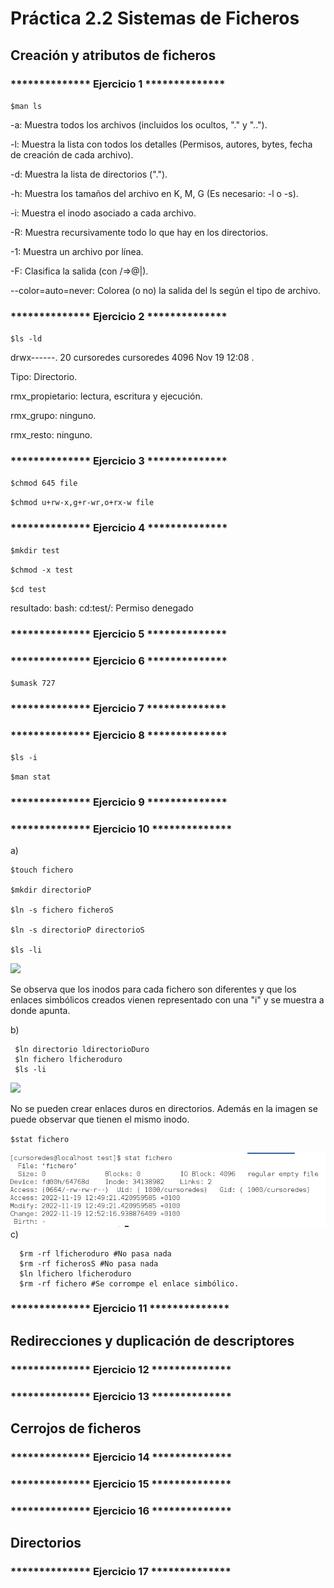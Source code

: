# Práctica 2.2 Sistemas de Ficheros

## Creación y atributos de ficheros

### ************** Ejercicio 1 **************

`$man ls`

-a: Muestra todos los archivos (incluidos los ocultos, "." y "..").

-l: Muestra la lista con todos los detalles (Permisos, autores, bytes, fecha de creación de cada archivo).

-d: Muestra la lista de directorios (".").

-h: Muestra los tamaños del archivo en K, M, G (Es necesario: -l o -s).

-i: Muestra el inodo asociado a cada archivo.

-R: Muestra recursivamente todo lo que hay en los directorios.

-1: Muestra un archivo por línea.

-F: Clasifica la salida (con /=>@|).

--color=auto=never: Colorea (o no) la salida del ls según el tipo de archivo.

### ************** Ejercicio 2 **************

`$ls -ld`

drwx------. 20 cursoredes cursoredes 4096 Nov 19 12:08 .

Tipo: Directorio.

rmx_propietario: lectura, escritura y ejecución.

rmx_grupo: ninguno.

rmx_resto: ninguno.

### ************** Ejercicio 3 **************

`$chmod 645 file`

 `$chmod u+rw-x,g+r-wr,o+rx-w file` 
 
### ************** Ejercicio 4 **************
 
 `$mkdir test`
 
 `$chmod -x test`
 
 `$cd test`
 
 resultado: bash: cd:test/: Permiso denegado
 
### ************** Ejercicio 5 **************


### ************** Ejercicio 6 **************
 
 `$umask 727`
 
### ************** Ejercicio 7 **************
 
 
### ************** Ejercicio 8 **************
 
 `$ls -i`
 
  `$man stat`
  
### ************** Ejercicio 9 **************
  
  
### ************** Ejercicio 10 **************

  a) 
    
    $touch fichero
    
    $mkdir directorioP
    
    $ln -s fichero ficheroS
    
    $ln -s directorioP directorioS
    
    $ls -li
    
   <img src="ejercicio10.png">
   
   Se observa que los inodos para cada fichero son diferentes y que los enlaces simbólicos creados vienen representado con una "i" y se muestra a donde apunta.
 
  b)
     
     $ln directorio ldirectorioDuro
     $ln fichero lficheroduro
     $ls -li
     
   <img src="ejercicio10B.png">
   
   No se pueden crear enlaces duros en directorios. Además en la imagen se puede observar que tienen el mismo inodo.
   
   `$stat fichero`
   
   <img src="stat.png">
  c)

      $rm -rf lficheroduro #No pasa nada
      $rm -rf ficherosS #No pasa nada
      $ln lfichero lficheroduro
      $rm -rf fichero #Se corrompe el enlace simbólico.
      
   
### ************** Ejercicio 11 **************
      
##  Redirecciones y duplicación de descriptores

### ************** Ejercicio 12 **************
### ************** Ejercicio 13 **************

##  Cerrojos de ficheros

### ************** Ejercicio 14 **************
### ************** Ejercicio 15 **************
### ************** Ejercicio 16 **************

##  Directorios

### ************** Ejercicio 17 **************
